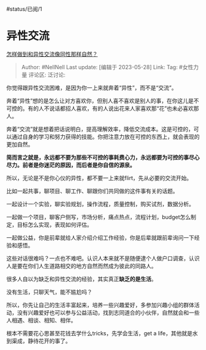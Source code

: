 #status/已阅/1 

# 异性交流

[怎样做到和异性交流像同性那样自然？](https://www.zhihu.com/question/406642405/answer/3047856420)

> Author: #NellNell
> Last update: [编辑于 2023-05-28]
> Link:
> Tag: #女性力量 
> 评论区:
> 泛讨论:

你觉得跟异性交流困难，是因为你一上来就奔着“异性”，而不是“交流”。

奔着“异性”想的是怎么让对方喜欢你，但别人喜不喜欢是别人的事，在你这儿是不可控的。有的人不说话都招人喜欢，有的人说出花来人家喜欢那“花”也未必喜欢那人。

奔着“交流”就是想着把话说明白，提高理解效率，降低交流成本。这是可控的，可以通过自身的学习和努力获得的技能。你把注意力放在可控的东西上，就会表现的更加自然。

**简而言之就是，永远都不要为那些不可控的事耗费心力，永远都要为可控的事尽心尽力。前者是你迷茫的原因，而后者是你自信的源泉。**

所以，无论是不是你心仪的异性，都不要一上来就flirt，先从必要的交流开始。

比如一起共事，聊项目、聊工作、聊跟你们共同做的这件事有关的话题。

一起设计一个实验，聊实验规划，操作流程，质量控制，购买试剂，数据分析。

一起做一个项目，聊客户侧写，市场分析，痛点热点，流程计划，budget怎么制定，目标怎么实现，表现如何评估。

一起做公益，你是前辈就给人家介绍介绍工作经验，你是后辈就跟前辈询问一下经验和感悟。

这些对话很难吗？一点也不难吧。认识人本来就不是随便逮个人做户口调查，认识人是要在你们人生道路相交的地方自然而然成为彼此的同路人。

很多人自以为缺乏和异性交流的经验，其实真正**缺乏的是生活**。

没有生活，只聊天气，能不尴尬吗？

所以，你先让自己的生活丰富起来，培养一些兴趣爱好，多参加兴趣小组的群体活动，没有兴趣爱好也可以参与公益活动，找到志同道合的小伙伴，自然就会和一些人相遇、相谈、相知、相伴。

根本不需要花心思甚至花钱去学什么tricks，先学会生活，get a life，其他就是水到渠成，静待花开的事了。
